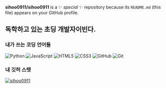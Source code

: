 **sihoo0911/sihoo0911** is a ✨ _special_ ✨ repository because its `README.md` (this file) appears on your GitHub profile.

## 독학하고 있는 초딩 개발자이빈다.

### 내가 쓰는 코딩 언어들
![Python](https://img.shields.io/badge/python-3670A0?style=for-the-badge&logo=python&logoColor=ffdd54)
![JavaScript](https://img.shields.io/badge/javascript-%23323330.svg?style=for-the-badge&logo=javascript&logoColor=%23F7DF1E)
![HTML5](https://img.shields.io/badge/html5-%23E34F26.svg?style=for-the-badge&logo=html5&logoColor=white)
![CSS3](https://img.shields.io/badge/css3-%231572B6.svg?style=for-the-badge&logo=css3&logoColor=white)
![GitHub](https://img.shields.io/badge/github-%23121011.svg?style=for-the-badge&logo=github&logoColor=white)
![Git](https://img.shields.io/badge/git-%23F05033.svg?style=for-the-badge&logo=git&logoColor=white)

### 내 깃허 스텟
[![sihoo0911](https://github-readme-stats.vercel.app/api?username=sihoo0911&show_icons=true&theme=github_dark)](https://github.com/anuraghazra/github-readme-stats)
